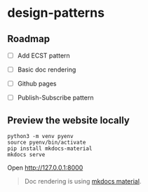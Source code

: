 # design-patterns

## Roadmap

- [ ] Add ECST pattern
- [ ] Basic doc rendering
- [ ] Github pages
- [ ] Publish-Subscribe pattern


## Preview the website locally

```
python3 -m venv pyenv
source pyenv/bin/activate
pip install mkdocs-material
mkdocs serve
```

Open http://127.0.0.1:8000

> Doc rendering is using [mkdocs material](https://squidfunk.github.io/mkdocs-material/).

